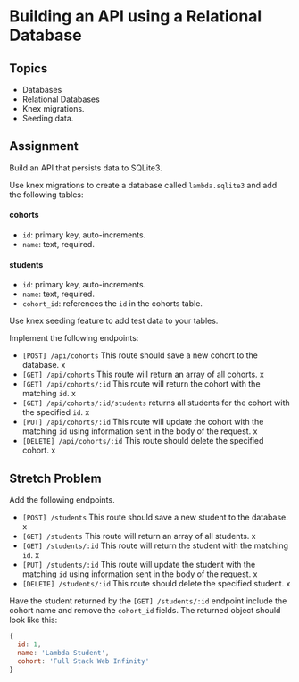 # Building an API using a Relational Database

## Topics

- Databases
- Relational Databases
- Knex migrations.
- Seeding data.

## Assignment

Build an API that persists data to SQLite3.  

Use knex migrations to create a database called `lambda.sqlite3` and add the following tables:

#### cohorts

- `id`: primary key, auto-increments.
- `name`: text, required.

#### students

- `id`: primary key, auto-increments.
- `name`: text, required.
- `cohort_id`: references the `id` in the cohorts table.

Use knex seeding feature to add test data to your tables.

Implement the following endpoints:

- `[POST] /api/cohorts` This route should save a new cohort to the database. x
- `[GET] /api/cohorts` This route will return an array of all cohorts. x
- `[GET] /api/cohorts/:id` This route will return the cohort with the matching `id`. x
- `[GET] /api/cohorts/:id/students` returns all students for the cohort with the specified `id`. x
- `[PUT] /api/cohorts/:id` This route will update the cohort with the matching `id` using information sent in the body of the request. x
- `[DELETE] /api/cohorts/:id` This route should delete the specified cohort. x

## Stretch Problem

Add the following endpoints.

- `[POST] /students` This route should save a new student to the database. x
- `[GET] /students` This route will return an array of all students. x
- `[GET] /students/:id` This route will return the student with the matching `id`. x
- `[PUT] /students/:id` This route will update the student with the matching `id` using information sent in the body of the request. x
- `[DELETE] /students/:id` This route should delete the specified student. x

Have the student returned by the `[GET] /students/:id` endpoint include the cohort name and remove the `cohort_id` fields. The returned object should look like this:

```js
{
  id: 1,
  name: 'Lambda Student',
  cohort: 'Full Stack Web Infinity'
}
```
